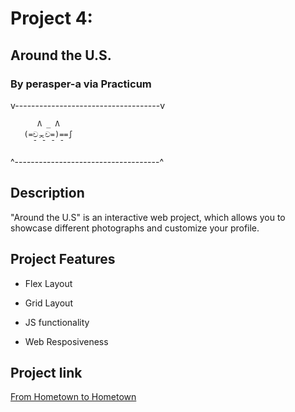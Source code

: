# Project 4:
## Around the U.S.
### By perasper-a via Practicum 
v------------------------------------v

```
      Λ _ Λ
   (=චᆽච=)==∫
     ˉ ˉ ˉ ˉ 
```

^------------------------------------^
## Description

"Around the U.S" is an interactive web project, which allows you to showcase different photographs and customize your profile.

## Project Features 

- Flex Layout

- Grid Layout 

- JS functionality 

- Web Resposiveness

## Project link

[From Hometown to Hometown](https://perasper-a.github.io/web_project_4/)